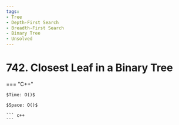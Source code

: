 ```yaml
---
tags:
- Tree
- Depth-First Search
- Breadth-First Search
- Binary Tree
- Unsolved
---
```



# 742. Closest Leaf in a Binary Tree

=== "C++"

    $Time: O()$

    $Space: O()$

    ``` c++
    ```